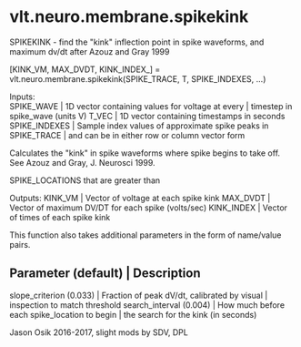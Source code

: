 # vlt.neuro.membrane.spikekink

  SPIKEKINK - find the "kink" inflection point in spike waveforms, and maximum dv/dt after Azouz and Gray 1999
 
  [KINK_VM, MAX_DVDT, KINK_INDEX_] = vlt.neuro.membrane.spikekink(SPIKE_TRACE, T, SPIKE_INDEXES, ...)
 
  Inputs:        
  SPIKE_WAVE      | 1D vector containing values for voltage at every
                  |    timestep in spike_wave (units V)
  T_VEC           | 1D vector containing timestamps in seconds
  SPIKE_INDEXES   | Sample index values of approximate spike peaks in SPIKE_TRACE
                  | and can be in either row or column vector form
 
  Calculates the "kink" in spike waveforms where spike begins to take off.
  See Azouz and Gray, J. Neurosci 1999.
 
  SPIKE_LOCATIONS that are greater than 
 
  Outputs:
  KINK_VM         | Vector of voltage at each spike kink
  MAX_DVDT        | Vector of maximum DV/DT for each spike (volts/sec)
  KINK_INDEX      | Vector of times of each spike kink
  
  This function also takes additional parameters in the form of name/value
  pairs.
 
  Parameter (default)     | Description
  ---------------------------------------------------------------
  slope_criterion (0.033) | Fraction of peak dV/dt, calibrated by visual
                          |    inspection to match threshold
  search_interval (0.004) | How much before each spike_location to begin
                          |    the search for the kink (in seconds)
 
  Jason Osik 2016-2017, slight mods by SDV, DPL

